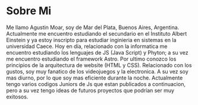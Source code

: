 # Sobre Mi
  Me llamo Agustin Moar, soy de Mar del Plata, Buenos Aires, Argentina. Actualmente me encuentro estudiando el secundario en el Instituto Albert Einstein y ya estoy inscripto para estudiar inginieria en sistemas en la universidad Caece. 
  Hoy en día, relacionado con la informatica me encuentro estudiando los lenguajes de JS (Java Script) y Phyton;  a su vez me encuentro estudiando el framework Astro. Por ultimo conozco los principios de la arquitectura de website (HTML y CSS). Relacionado con los gustos, soy muy fanatico de los videojuegos y la electronica. A su vez soy mas diurno, por lo que soy mas eficiente durante la noche. 
  Actualmente tengo varios codigos Juniors de Js que estan publicados a continuacion, pero a su vez tengo ideas de futuros proyectos que podrían ser muy exitosos.
